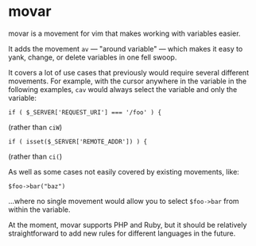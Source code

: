 # movar

movar is a movement for vim that makes working with variables easier.

It adds the movement `av` — "around variable" — which makes it easy to
yank, change, or delete variables in one fell swoop.

It covers a lot of use cases that previously would require several
different movements. For example, with the cursor anywhere in the
variable in the following examples, `cav` would always select the
variable and only the variable:

	if ( $_SERVER['REQUEST_URI'] === '/foo' ) {

(rather than `ciW`)

	if ( isset($_SERVER['REMOTE_ADDR']) ) {

(rather than `ci(`)

As well as some cases not easily covered by existing movements, like:

	$foo->bar("baz")

...where no single movement would allow you to select `$foo->bar` from
within the variable.

At the moment, movar supports PHP and Ruby, but it should be relatively
straightforward to add new rules for different languages in the future.

